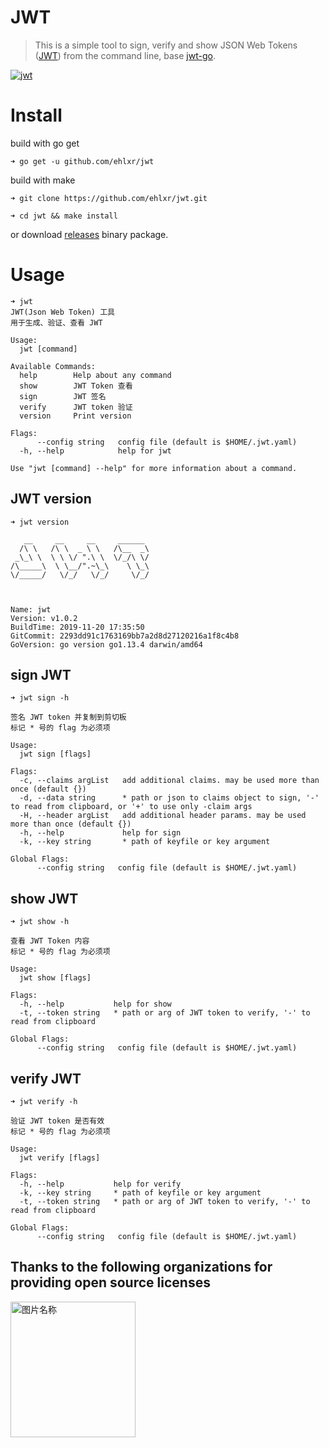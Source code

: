 # JWT
> This is a simple tool to sign, verify and show JSON Web Tokens ([JWT](http://jwt.io/)) from the command line, base [jwt-go](https://github.com/dgrijalva/jwt-go).

[![jwt](https://asciinema.org/a/P0O3XBCslMNam0UduazwPhB6o.png)](https://asciinema.org/a/P0O3XBCslMNam0UduazwPhB6o?autoplay=1)

# Install

build with go get

```
➜ go get -u github.com/ehlxr/jwt
```

build with make

```
➜ git clone https://github.com/ehlxr/jwt.git

➜ cd jwt && make install
```

or download [releases](https://github.com/ehlxr/jwt/releases) binary package.

# Usage

```
➜ jwt
JWT(Json Web Token) 工具
用于生成、验证、查看 JWT

Usage:
  jwt [command]

Available Commands:
  help        Help about any command
  show        JWT Token 查看
  sign        JWT 签名
  verify      JWT token 验证
  version     Print version

Flags:
      --config string   config file (default is $HOME/.jwt.yaml)
  -h, --help            help for jwt

Use "jwt [command] --help" for more information about a command.

```

## JWT version

```
➜ jwt version

   __     __     __     ______
  /\ \   /\ \  _ \ \   /\__  _\
 _\_\ \  \ \ \/ ".\ \  \/_/\ \/
/\_____\  \ \__/".~\_\    \ \_\
\/_____/   \/_/   \/_/     \/_/



Name: jwt
Version: v1.0.2
BuildTime: 2019-11-20 17:35:50
GitCommit: 2293dd91c1763169bb7a2d8d27120216a1f8c4b8
GoVersion: go version go1.13.4 darwin/amd64
```

## sign JWT

```
➜ jwt sign -h

签名 JWT token 并复制到剪切板
标记 * 号的 flag 为必须项

Usage:
  jwt sign [flags]

Flags:
  -c, --claims argList   add additional claims. may be used more than once (default {})
  -d, --data string      * path or json to claims object to sign, '-' to read from clipboard, or '+' to use only -claim args
  -H, --header argList   add additional header params. may be used more than once (default {})
  -h, --help             help for sign
  -k, --key string       * path of keyfile or key argument

Global Flags:
      --config string   config file (default is $HOME/.jwt.yaml)
```

## show JWT

```
➜ jwt show -h

查看 JWT Token 内容
标记 * 号的 flag 为必须项

Usage:
  jwt show [flags]

Flags:
  -h, --help           help for show
  -t, --token string   * path or arg of JWT token to verify, '-' to read from clipboard

Global Flags:
      --config string   config file (default is $HOME/.jwt.yaml)
```

## verify JWT

```
➜ jwt verify -h

验证 JWT token 是否有效
标记 * 号的 flag 为必须项

Usage:
  jwt verify [flags]

Flags:
  -h, --help           help for verify
  -k, --key string     * path of keyfile or key argument
  -t, --token string   * path or arg of JWT token to verify, '-' to read from clipboard

Global Flags:
      --config string   config file (default is $HOME/.jwt.yaml)
```

## Thanks to the following organizations for providing open source licenses

[<img src="https://cdn.ehlxr.top/jetbrains.png" width = "200" height = "217" alt="图片名称" align=center />](https://www.jetbrains.com/?from=jwt)